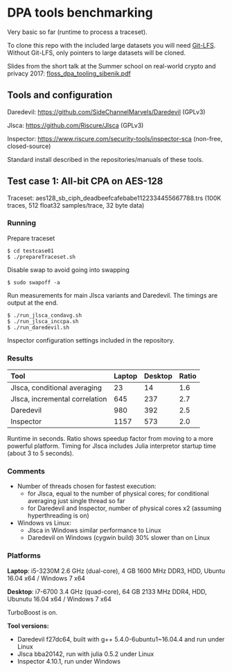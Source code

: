 # DPA tools benchmarking

Very basic so far (runtime to process a traceset).

To clone this repo with the included large datasets you will need [Git-LFS](https://git-lfs.github.com). Without Git-LFS, only pointers to large datasets will be cloned.

Slides from the short talk at the Summer school on real-world crypto and privacy 2017: [floss_dpa_tooling_sibenik.pdf](floss_dpa_tooling_sibenik.pdf)

## Tools and configuration

Daredevil: https://github.com/SideChannelMarvels/Daredevil (GPLv3)

Jlsca: https://github.com/Riscure/Jlsca (GPLv3)

Inspector: https://www.riscure.com/security-tools/inspector-sca (non-free, closed-source)

Standard install described in the repositories/manuals of these tools.

## Test case 1: All-bit CPA on AES-128

Traceset: aes128_sb_ciph_deadbeefcafebabe1122334455667788.trs (100K traces, 512 float32 samples/trace, 32 byte data)

### Running

Prepare traceset

    $ cd testcase01
    $ ./prepareTraceset.sh
    
Disable swap to avoid going into swapping

    $ sudo swapoff -a

Run measurements for main Jlsca variants and Daredevil. The timings are output at the end.

    $ ./run_jlsca_condavg.sh
    $ ./run_jlsca_inccpa.sh
    $ ./run_daredevil.sh

Inspector configuration settings included in the repository.

### Results

| Tool                                        | Laptop   | Desktop | Ratio |
|:------------------------------------------- |:-------- |:------- |:----- |
| Jlsca, conditional averaging                | 23       | 14      | 1.6   |
| Jlsca, incremental correlation              | 645      | 237     | 2.7   |
| Daredevil                                   | 980      | 392     | 2.5   |
| Inspector                                   | 1157     | 573     | 2.0   |

Runtime in seconds. Ratio shows speedup factor from moving to a more powerful platform. Timing for Jlsca includes Julia interpretor startup time (about 3 to 5 seconds).

### Comments
* Number of threads chosen for fastest execution:
    * for Jlsca, equal to the number of physical cores; for conditional averaging just single thread so far
    * for Daredevil and Inspector, number of physical cores x2 (assuming hyperthreading is on)
* Windows vs Linux:
    * Jlsca in Windows similar performance to Linux
    * Daredevil on Windows (cygwin build) 30% slower than on Linux

### Platforms

**Laptop**: i5-3230M 2.6 GHz (dual-core), 4 GB 1600 MHz DDR3, HDD, Ubuntu 16.04 x64 / Windows 7 x64

**Desktop**: i7-6700 3.4 GHz (quad-core), 64 GB 2133 MHz DDR4, HDD, Ubunutu 16.04 x64 / Windows 7 x64

TurboBoost is on.

**Tool versions:**
* Daredevil f27dc64, built with g++ 5.4.0-6ubuntu1~16.04.4 and run under Linux
* Jlsca bba20142, run with julia 0.5.2 under Linux
* Inspector 4.10.1, run under Windows

